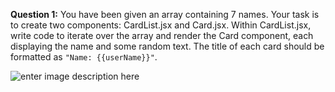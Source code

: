 **Question 1:** You have been given an array containing 7 names. Your task is to create two components: CardList.jsx and Card.jsx. Within CardList.jsx, write code to iterate over the array and render the Card component, each displaying the name and some random text. The title of each card should be formatted as `"Name: {{userName}}"`.

![enter image description here](https://res.cloudinary.com/drls2rzqs/image/upload/v1714909830/k0d4najiwae98qarm7z3.png)